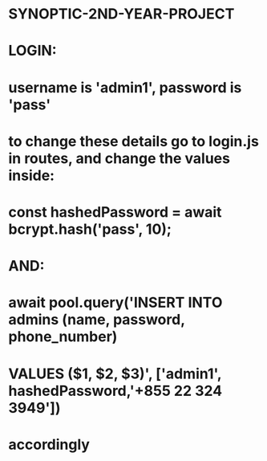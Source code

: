 # SYNOPTIC-2ND-YEAR-PROJECT

# LOGIN:

# username is 'admin1', password is 'pass'
# to change these details go to login.js in routes, and change the values inside:

# const hashedPassword = await bcrypt.hash('pass', 10);

# AND:

# await pool.query('INSERT INTO admins (name, password, phone_number) 
# VALUES ($1, $2, $3)', ['admin1', hashedPassword,'+855 22 324 3949'])

# accordingly